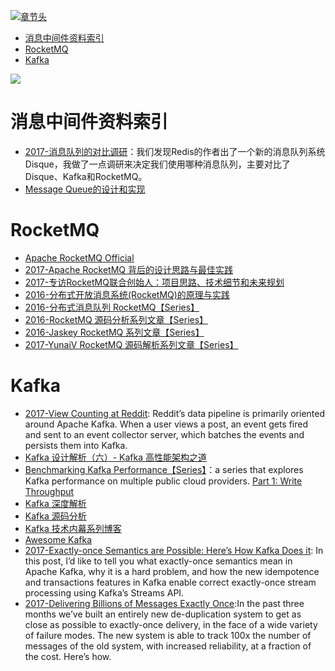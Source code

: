 [![章节头](https://parg.co/UGo)](https://parg.co/b4z) 
 - [消息中间件资料索引](#%E6%B6%88%E6%81%AF%E4%B8%AD%E9%97%B4%E4%BB%B6%E8%B5%84%E6%96%99%E7%B4%A2%E5%BC%95)
- [RocketMQ](#rocketmq)
- [Kafka](#kafka) 

![](https://img.readitlater.com/i/cdn-images-1.medium.com/max/800/1*LBocICeBuP3FSLPMBLA04g/RS/w1408.png?&ssl=1) 
# 消息中间件资料索引
- [2017-消息队列的对比调研](http://www.jianshu.com/p/f056a74d77a4)：我们发现Redis的作者出了一个新的消息队列系统Disque，我做了一点调研来决定我们使用哪种消息队列，主要对比了Disque、Kafka和RocketMQ。
- [Message Queue的设计和实现](http://mp.weixin.qq.com/s/AgdayVL0pvcwL0amLouu-Q) 
# RocketMQ
- [Apache RocketMQ Official](https://rocketmq.incubator.apache.org/docs/quick-start/) 
- [2017-Apache RocketMQ 背后的设计思路与最佳实践](http://jm.taobao.org/2017/03/09/20170309/) 
- [2017-专访RocketMQ联合创始人：项目思路、技术细节和未来规划](http://www.infoq.com/cn/news/2017/02/RocketMQ-future-idea)
- [2016-分布式开放消息系统(RocketMQ)的原理与实践](http://www.jianshu.com/p/453c6e7ff81c) 
- [2016-分布式消息队列 RocketMQ【Series】](http://blog.csdn.net/chunlongyu/article/category/6638499) 
- [2016-RocketMQ 源码分析系列文章【Series】](http://blog.csdn.net/a417930422/article/category/6423649) 
- [2016-Jaskey RocketMQ 系列文章【Series】](http://jaskey.github.io/blog/2016/12/15/rocketmq-concept/) 
- [2017-YunaiV RocketMQ 源码解析系列文章【Series】](https://github.com/YunaiV/Blog/tree/master/RocketMQ) 
# Kafka
- [2017-View Counting at Reddit](https://parg.co/bJE): Reddit’s data pipeline is primarily oriented around Apache Kafka. When a user views a post, an event gets fired and sent to an event collector server, which batches the events and persists them into Kafka.
- [Kafka 设计解析（六）- Kafka 高性能架构之道](http://www.jasongj.com/kafka/high_throughput/)
- [Benchmarking Kafka Performance【Series】](https://hackernoon.com/benchmarking-kafka-performance-part-1-write-throughput-7c7a76ab7db1)：a series that explores Kafka performance on multiple public cloud providers. [Part 1: Write Throughput](https://hackernoon.com/benchmarking-kafka-performance-part-1-write-throughput-7c7a76ab7db1)
- [Kafka 深度解析](http://www.jasongj.com/2015/01/02/Kafka%e6%b7%b1%e5%ba%a6%e8%a7%a3%e6%9e%90/)
- [Kafka 源码分析](https://zqhxuyuan1.gitbooks.io/kafka/content/chapter1-intro.html)
- [Kafka 技术内幕系列博客](http://zqhxuyuan.github.io/2017/01/01/Kafka-Code-Index/) 
- [Awesome Kafka](https://github.com/infoslack/awesome-kafka#books) 
- [2017-Exactly-once Semantics are Possible: Here’s How Kafka Does it](https://parg.co/bXj): In this post, I’d like to tell you what exactly-once semantics mean in Apache Kafka, why it is a hard problem, and how the new idempotence and transactions features in Kafka enable correct exactly-once stream processing using Kafka’s Streams API.
- [2017-Delivering Billions of Messages Exactly Once](https://segment.com/blog/exactly-once-delivery/):In the past three months we’ve built an entirely new de-duplication system to get as close as possible to exactly-once delivery, in the face of a wide variety of failure modes. The new system is able to track 100x the number of messages of the old system, with increased reliability, at a fraction of the cost. Here’s how.